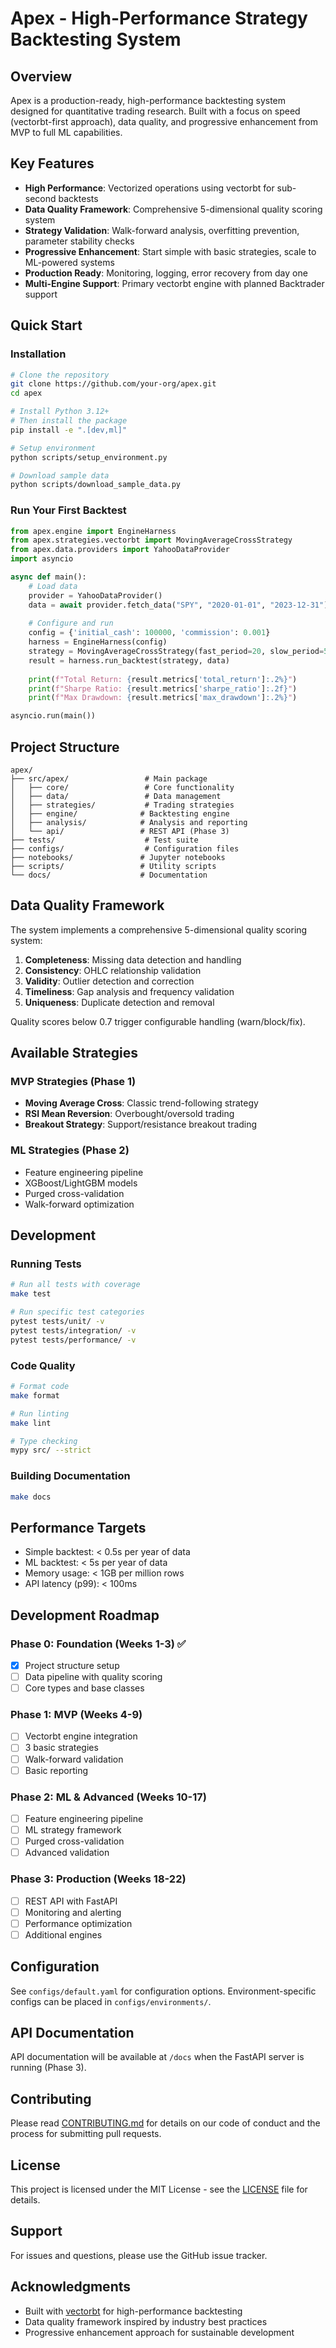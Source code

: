 # Apex - High-Performance Strategy Backtesting System

## Overview

Apex is a production-ready, high-performance backtesting system designed for quantitative trading research. Built with a focus on speed (vectorbt-first approach), data quality, and progressive enhancement from MVP to full ML capabilities.

## Key Features

- **High Performance**: Vectorized operations using vectorbt for sub-second backtests
- **Data Quality Framework**: Comprehensive 5-dimensional quality scoring system
- **Strategy Validation**: Walk-forward analysis, overfitting prevention, parameter stability checks
- **Progressive Enhancement**: Start simple with basic strategies, scale to ML-powered systems
- **Production Ready**: Monitoring, logging, error recovery from day one
- **Multi-Engine Support**: Primary vectorbt engine with planned Backtrader support

## Quick Start

### Installation

```bash
# Clone the repository
git clone https://github.com/your-org/apex.git
cd apex

# Install Python 3.12+
# Then install the package
pip install -e ".[dev,ml]"

# Setup environment
python scripts/setup_environment.py

# Download sample data
python scripts/download_sample_data.py
```

### Run Your First Backtest

```python
from apex.engine import EngineHarness
from apex.strategies.vectorbt import MovingAverageCrossStrategy
from apex.data.providers import YahooDataProvider
import asyncio

async def main():
    # Load data
    provider = YahooDataProvider()
    data = await provider.fetch_data("SPY", "2020-01-01", "2023-12-31")
    
    # Configure and run
    config = {'initial_cash': 100000, 'commission': 0.001}
    harness = EngineHarness(config)
    strategy = MovingAverageCrossStrategy(fast_period=20, slow_period=50)
    result = harness.run_backtest(strategy, data)
    
    print(f"Total Return: {result.metrics['total_return']:.2%}")
    print(f"Sharpe Ratio: {result.metrics['sharpe_ratio']:.2f}")
    print(f"Max Drawdown: {result.metrics['max_drawdown']:.2%}")

asyncio.run(main())
```

## Project Structure

```
apex/
├── src/apex/                 # Main package
│   ├── core/                 # Core functionality
│   ├── data/                 # Data management
│   ├── strategies/           # Trading strategies
│   ├── engine/              # Backtesting engine
│   ├── analysis/            # Analysis and reporting
│   └── api/                 # REST API (Phase 3)
├── tests/                    # Test suite
├── configs/                  # Configuration files
├── notebooks/               # Jupyter notebooks
├── scripts/                 # Utility scripts
└── docs/                    # Documentation
```

## Data Quality Framework

The system implements a comprehensive 5-dimensional quality scoring system:

1. **Completeness**: Missing data detection and handling
2. **Consistency**: OHLC relationship validation
3. **Validity**: Outlier detection and correction
4. **Timeliness**: Gap analysis and frequency validation
5. **Uniqueness**: Duplicate detection and removal

Quality scores below 0.7 trigger configurable handling (warn/block/fix).

## Available Strategies

### MVP Strategies (Phase 1)
- **Moving Average Cross**: Classic trend-following strategy
- **RSI Mean Reversion**: Overbought/oversold trading
- **Breakout Strategy**: Support/resistance breakout trading

### ML Strategies (Phase 2)
- Feature engineering pipeline
- XGBoost/LightGBM models
- Purged cross-validation
- Walk-forward optimization

## Development

### Running Tests

```bash
# Run all tests with coverage
make test

# Run specific test categories
pytest tests/unit/ -v
pytest tests/integration/ -v
pytest tests/performance/ -v
```

### Code Quality

```bash
# Format code
make format

# Run linting
make lint

# Type checking
mypy src/ --strict
```

### Building Documentation

```bash
make docs
```

## Performance Targets

- Simple backtest: < 0.5s per year of data
- ML backtest: < 5s per year of data
- Memory usage: < 1GB per million rows
- API latency (p99): < 100ms

## Development Roadmap

### Phase 0: Foundation (Weeks 1-3) ✅
- [x] Project structure setup
- [ ] Data pipeline with quality scoring
- [ ] Core types and base classes

### Phase 1: MVP (Weeks 4-9)
- [ ] Vectorbt engine integration
- [ ] 3 basic strategies
- [ ] Walk-forward validation
- [ ] Basic reporting

### Phase 2: ML & Advanced (Weeks 10-17)
- [ ] Feature engineering pipeline
- [ ] ML strategy framework
- [ ] Purged cross-validation
- [ ] Advanced validation

### Phase 3: Production (Weeks 18-22)
- [ ] REST API with FastAPI
- [ ] Monitoring and alerting
- [ ] Performance optimization
- [ ] Additional engines

## Configuration

See `configs/default.yaml` for configuration options. Environment-specific configs can be placed in `configs/environments/`.

## API Documentation

API documentation will be available at `/docs` when the FastAPI server is running (Phase 3).

## Contributing

Please read [CONTRIBUTING.md](docs/development/contributing.md) for details on our code of conduct and the process for submitting pull requests.

## License

This project is licensed under the MIT License - see the [LICENSE](LICENSE) file for details.

## Support

For issues and questions, please use the GitHub issue tracker.

## Acknowledgments

- Built with [vectorbt](https://github.com/polakowo/vectorbt) for high-performance backtesting
- Data quality framework inspired by industry best practices
- Progressive enhancement approach for sustainable development
